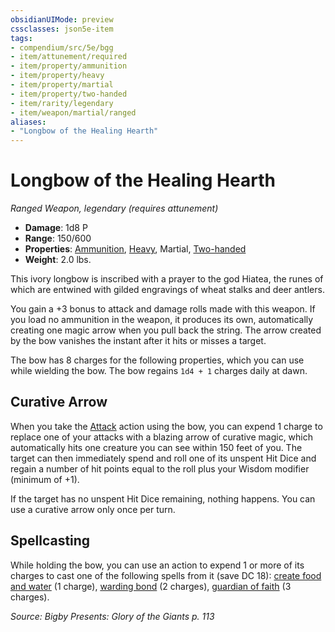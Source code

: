 ```yaml
---
obsidianUIMode: preview
cssclasses: json5e-item
tags:
- compendium/src/5e/bgg
- item/attunement/required
- item/property/ammunition
- item/property/heavy
- item/property/martial
- item/property/two-handed
- item/rarity/legendary
- item/weapon/martial/ranged
aliases: 
- "Longbow of the Healing Hearth"
---
```

# Longbow of the Healing Hearth
*Ranged Weapon, legendary (requires attunement)*  

- **Damage**: 1d8 P
- **Range**: 150/600
- **Properties**: [Ammunition](5E2014官方资源/规则/item-properties.md#Ammunition), [Heavy](5E2014官方资源/规则/item-properties.md#Heavy), Martial, [Two-handed](5E2014官方资源/规则/item-properties.md#Two-handed)
- **Weight**: 2.0 lbs.

This ivory longbow is inscribed with a prayer to the god Hiatea, the runes of which are entwined with gilded engravings of wheat stalks and deer antlers.

You gain a +3 bonus to attack and damage rolls made with this weapon. If you load no ammunition in the weapon, it produces its own, automatically creating one magic arrow when you pull back the string. The arrow created by the bow vanishes the instant after it hits or misses a target.

The bow has 8 charges for the following properties, which you can use while wielding the bow. The bow regains `1d4 + 1` charges daily at dawn.

## Curative Arrow

When you take the [Attack](5E2014官方资源/规则/actions.md#Attack) action using the bow, you can expend 1 charge to replace one of your attacks with a blazing arrow of curative magic, which automatically hits one creature you can see within 150 feet of you. The target can then immediately spend and roll one of its unspent Hit Dice and regain a number of hit points equal to the roll plus your Wisdom modifier (minimum of +1).

If the target has no unspent Hit Dice remaining, nothing happens. You can use a curative arrow only once per turn.

## Spellcasting

While holding the bow, you can use an action to expend 1 or more of its charges to cast one of the following spells from it (save DC 18): [create food and water](5E2014官方资源/spells/create-food-and-water.md) (1 charge), [warding bond](5E2014官方资源/spells/warding-bond.md) (2 charges), [guardian of faith](5E2014官方资源/spells/guardian-of-faith.md) (3 charges).

*Source: Bigby Presents: Glory of the Giants p. 113*